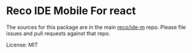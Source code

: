 Reco IDE Mobile For react
=======

The sources for this package are in the main [reco/ide-m](http://src.devops.bitech.cn/framework/reco10.mobile.git) repo. Please file issues and pull requests against that repo.

License: MIT
